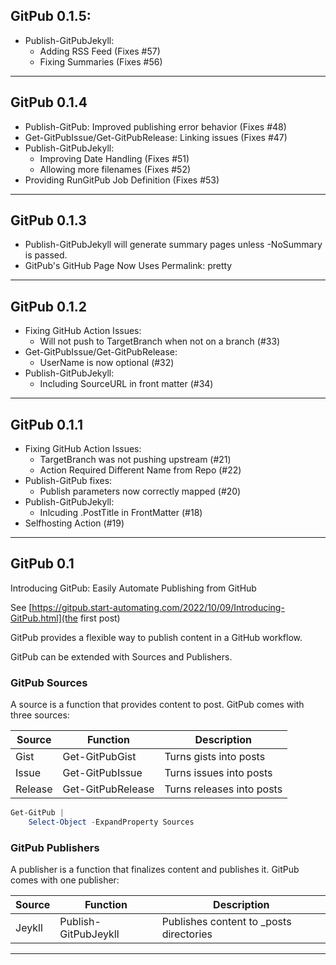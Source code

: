 ## GitPub 0.1.5:

* Publish-GitPubJekyll:
  * Adding RSS Feed (Fixes #57)
  * Fixing Summaries (Fixes #56)

---

## GitPub 0.1.4

* Publish-GitPub: Improved publishing error behavior (Fixes #48)
* Get-GitPubIssue/Get-GitPubRelease:  Linking issues (Fixes #47)
* Publish-GitPubJekyll:
  * Improving Date Handling (Fixes #51)
  * Allowing more filenames (Fixes #52)
* Providing RunGitPub Job Definition (Fixes #53)

---


## GitPub 0.1.3

* Publish-GitPubJekyll will generate summary pages unless -NoSummary is passed.
* GitPub's GitHub Page Now Uses Permalink: pretty

---


## GitPub 0.1.2

* Fixing GitHub Action Issues:
  * Will not push to TargetBranch when not on a branch (#33)
* Get-GitPubIssue/Get-GitPubRelease:
  * UserName is now optional (#32)
* Publish-GitPubJekyll:
  * Including SourceURL in front matter (#34)

---

## GitPub 0.1.1

* Fixing GitHub Action Issues:
  * TargetBranch was not pushing upstream (#21)
  * Action Required Different Name from Repo (#22)
* Publish-GitPub fixes:
  * Publish parameters now correctly mapped (#20)
* Publish-GitPubJekyll:
  * Inlcuding .PostTitle in FrontMatter (#18)
* Selfhosting Action (#19)

---

## GitPub 0.1

Introducing GitPub: Easily Automate Publishing from GitHub

See [https://gitpub.start-automating.com/2022/10/09/Introducing-GitPub.html](the first post)


GitPub provides a flexible way to publish content in a GitHub workflow.

GitPub can be extended with Sources and Publishers.

### GitPub Sources

A source is a function that provides content to post.  GitPub comes with three sources:

|Source|Function|Description|
|-|-|-|
|Gist       | Get-GitPubGist         | Turns gists into posts      |
|Issue     | Get-GitPubIssue       | Turns issues into posts    |
|Release | Get-GitPubRelease   | Turns releases into posts |

~~~PowerShell
Get-GitPub |
    Select-Object -ExpandProperty Sources
~~~

### GitPub Publishers

A publisher is a function that finalizes content and publishes it.  GitPub comes with one publisher:

|Source|Function|Description|
|-|-|-|
|Jeykll    | Publish-GitPubJeykll | Publishes content to _posts directories    |

---



